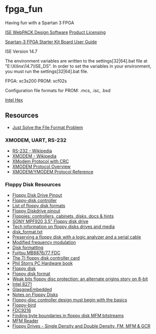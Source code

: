 # fpga_fun
Having fun with a Spartan 3 FPGA

[ISE WebPACK Design Software](https://www.xilinx.com/products/design-tools/ise-design-suite/ise-webpack.html)
[Product Licensing](https://xilinx.entitlenow.com/AcrossUser/main.gsp?product=0451108&tab=&req_hash=&)

[Spartan-3 FPGA Starter Kit Board User Guide](https://www.xilinx.com/support/documentation/boards_and_kits/ug130.pdf)

ISE Version 14.7

The environment variables are written to the settings[32|64].bat file at "E:\Xilinx\14.7\ISE_DS". In order to set the variables in your environment, you must run the settings[32|64].bat file.

FPGA: xc3s200
PROM: xcf02s

Configuration file formats for PROM: .mcs, .isc, .bsd

[Intel Hex](https://en.wikipedia.org/wiki/Intel_HEX)

## Resources

- [Just Solve the File Format Problem](http://fileformats.archiveteam.org/wiki/Main_Page)

### XMODEM, UART, RS-232

- [RS-232 - Wikipedia](https://en.wikipedia.org/wiki/RS-232)
- [XMODEM - Wikipedia](https://en.wikipedia.org/wiki/XMODEM)
- [XModem Protocol with CRC](http://web.mit.edu/6.115/www/amulet/xmodem.htm)
- [XMODEM Protocol Overview](https://techheap.packetizer.com/communication/modems/xmodem.html)
- [XMODEM/YMODEM Protocol Reference](https://techheap.packetizer.com/communication/modems/xmodem-ymodem_reference.html)


### Floppy Disk Resources

- [Floppy Disk Drive Pinout](http://www.interfacebus.com/PC_Floppy_Drive_PinOut.html)
- [Floppy-disk controller](https://en.wikipedia.org/wiki/Floppy-disk_controller)
- [List of floppy disk formats](https://en.wikipedia.org/wiki/List_of_floppy_disk_formats)
- [Floppy Diskdrive pinout](https://textfiles.meulie.net/mirror/pinouts.ru/Storage/InternalDisk_pinout.shtml)
- [Floppies: controllers, cabinets, disks, docs & hints](http://retrotechnology.com/herbs_stuff/s_drives.html)
- [SONY MPF920 3.5" Floppy disk drive](https://support.rm.com/productinformation.asp?cref=prd5671)
- [Tech information on floppy disks drives and media](http://retrotechnology.com/herbs_stuff/drive.html)
- [disk_format.txt](http://retrotechnology.com/herbs_stuff/disk_format.txt)
- [Preserving a floppy disk with a logic analyzer and a serial cable](https://www.chzsoft.de/site/hardware/preserving-a-floppy-disk-with-a-logic-analyzer/)
- [Modified frequency modulation](https://en.wikipedia.org/wiki/Modified_frequency_modulation)
- [Disk formatting](https://en.wikipedia.org/wiki/Disk_formatting)
- [Fujitsu MB8876/77 FDC](https://www.tim-mann.org/max80/Appendix_D_Updated.pdf)
- [The TI floppy disk controller card](http://www.unige.ch/medecine/nouspikel/ti99/disks.htm)
- [Phil Storrs PC Hardware book](http://philipstorr.id.au/pcbook/book4/floppyd.htm)
- [Floppy disk](https://en.wikipedia.org/wiki/Floppy_disk)
- [Floppy disk format](https://en.wikipedia.org/wiki/Floppy_disk_format)
- [Weak bits floppy disc protection: an alternate origins story on 8-bit](https://scarybeastsecurity.blogspot.com/2020/06/weak-bits-floppy-disc-protection.html)
- [Intel 8271](http://www.nj7p.org/Manuals/PDFs/Intel/AFN-00223B.pdf)
- [GlasgowEmbedded](https://github.com/GlasgowEmbedded/glasgow/blob/main/software/glasgow/applet/memory/floppy/__init__.py)
- [Notes on Floppy Disks](https://extrapages.de/archives/20190102-Floppy-notes.html)
- [Floppy-disc controller design must begin with the basics](http://bitsavers.trailing-edge.com/pdf/shugart/_appNotes/Lesea_Floppy_May78.pdf)
- [Floppy-bird](https://hackaday.io/project/28345/logs?sort=oldest)
- [FDC9216](https://hxc2001.com/download/datasheet/floppy/thirdparty/FDC/Data_Separator/TN6-1_9216_Floppy_Disk_Data_Separator_Jun82.pdf)
- [Finding byte boundaries in floppy disk MFM bitstreams](https://retrocomputing.stackexchange.com/questions/7844/finding-byte-boundaries-in-floppy-disk-mfm-bitstreams)
- [MFM Reader](https://www.5volts.ch/posts/mfmreader/)
- [Floppy Drives - Single Density and Double Density, FM, MFM & GCR](https://nerdlypleasures.blogspot.com/2021/04/floppy-drives-single-density-and-double.html)
